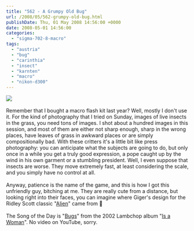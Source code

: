 ```yaml
---
title: "562 - A Grumpy Old Bug"
url: /2008/05/562-grumpy-old-bug.html
publishDate: Thu, 01 May 2008 14:56:00 +0000
date: 2008-05-01 14:56:00
categories: 
  - "sigma-702-8-macro"
tags: 
  - "austria"
  - "bug"
  - "carinthia"
  - "insect"
  - "karnten"
  - "macro"
  - "nikon-d300"
---
```

<a href="https://d25zfm9zpd7gm5.cloudfront.net/1200x1200/2008/20080427_123505_ps.jpg" target="_blank"><img src="https://d25zfm9zpd7gm5.cloudfront.net/0600x0600/2008/20080427_123505_ps.jpg"/></a><br/><br/>Remember that I bought a macro flash kit last year? Well, mostly I don't use it. For the kind of photography that I tried on Sunday, images of live insects in the grass, you need tons of images. I shot about a hundred images in this session, and most of them are either not sharp enough, sharp in the wrong places, have leaves of grass in awkward places or are simply compositionally bad. With these critters it's a little bit like press photography: you can anticipate what the subjects are going to do, but only once in a while you get a truly good expression, a pope caught up by the wind in his own garment or a stumbling president. Well, I even suppose that insects are worse. They move extremely fast, at least considering the scale, and you simply have no control at all. <br/><br/>Anyway, patience is the name of the game, and this is how I got this unfriendly guy, bitching at me. They are really cute from a distance, but looking right into their faces, you can imagine where Giger's design for the Ridley Scott classic "<a href="http://www.amazon.com/Alien-Directors-Cut-Tom-Skerritt/dp/B00011V8IQ" target="_blank">Alien</a>" came from 🙂<br/><br/>The Song of the Day is "<a href="http://www.lyricstime.com/lambchop-bugs-lyrics.html" target="_blank">Bugs</a>" from the 2002 Lambchop album "<a href="http://www.amazon.com/Woman-Lambchop/dp/B00005Y1UG" target="_blank">Is a Woman</a>". No video on YouTube, sorry.
